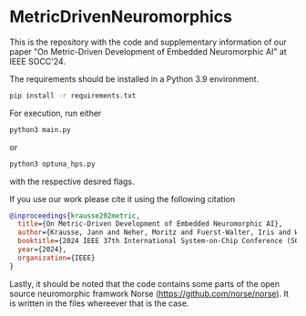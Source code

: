 # MetricDrivenNeuromorphics
This is the repository with the code and supplementary information of our paper "On Metric-Driven Development of Embedded Neuromorphic AI" at IEEE SOCC'24.

The requirements should be installed in a Python 3.9 environment. 
```bash
pip install -r requirements.txt
```
For execution, run either 
```bash
python3 main.py
```
or
```bash
python3 optuna_hps.py
```
with the respective desired flags.

If you use our work please cite it using the following citation
```bibtex
@inproceedings{krausse202metric,
  title={On Metric-Driven Development of Embedded Neuromorphic AI},
  author={Krausse, Jann and Neher, Moritz and Fuerst-Walter, Iris and Weigelt, Carmen and Harbaum, Tanja and Knobloch, Klaus and Becker, Juergen},
  booktitle={2024 IEEE 37th International System-on-Chip Conference (SOCC)},
  year={2024},
  organization={IEEE}
}
```

Lastly, it should be noted that the code contains some parts of the open source neuromorphic framwork Norse (https://github.com/norse/norse). It is written in the files whereever that is the case.
